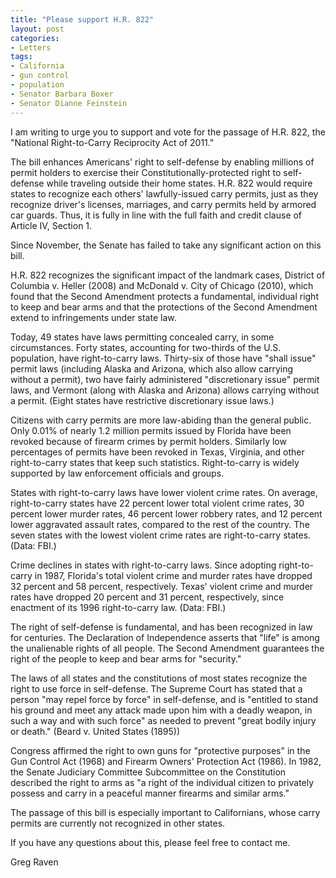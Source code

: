 ```yaml
---
title: "Please support H.R. 822"
layout: post
categories:
- Letters
tags:
- California
- gun control
- population
- Senator Barbara Boxer
- Senator Dianne Feinstein
---
```


I am writing to urge you to support and vote for the passage of H.R. 822, the "National Right-to-Carry Reciprocity Act of 2011."

The bill enhances Americans' right to self-defense by enabling millions of permit holders to exercise their Constitutionally-protected right to self-defense while traveling outside their home states. H.R. 822 would require states to recognize each others' lawfully-issued carry permits, just as they recognize driver's licenses, marriages, and carry permits held by armored car guards. Thus, it is fully in line with the full faith and credit clause of Article IV, Section 1.

Since November, the Senate has failed to take any significant action on this bill.

H.R. 822 recognizes the significant impact of the landmark cases, District of Columbia v. Heller (2008) and McDonald v. City of Chicago (2010), which found that the Second Amendment protects a fundamental, individual right to keep and bear arms and that the protections of the Second Amendment extend to infringements under state law.

Today, 49 states have laws permitting concealed carry, in some circumstances. Forty states, accounting for two-thirds of the U.S. population, have right-to-carry laws. Thirty-six of those have "shall issue" permit laws (including Alaska and Arizona, which also allow carrying without a permit), two have fairly administered "discretionary issue" permit laws, and Vermont (along with Alaska and Arizona) allows carrying without a permit. (Eight states have restrictive discretionary issue laws.)

Citizens with carry permits are more law-abiding than the general public. Only 0.01% of nearly 1.2 million permits issued by Florida have been revoked because of firearm crimes by permit holders. Similarly low percentages of permits have been revoked in Texas, Virginia, and other right-to-carry states that keep such statistics. Right-to-carry is widely supported by law enforcement officials and groups.

States with right-to-carry laws have lower violent crime rates. On average, right-to-carry states have 22 percent lower total violent crime rates, 30 percent lower murder rates, 46 percent lower robbery rates, and 12 percent lower aggravated assault rates, compared to the rest of the country. The seven states with the lowest violent crime rates are right-to-carry states. (Data: FBI.)

Crime declines in states with right-to-carry laws. Since adopting right-to-carry in 1987, Florida's total violent crime and murder rates have dropped 32 percent and 58 percent, respectively. Texas' violent crime and murder rates have dropped 20 percent and 31 percent, respectively, since enactment of its 1996 right-to-carry law. (Data: FBI.)

The right of self-defense is fundamental, and has been recognized in law for centuries. The Declaration of Independence asserts that "life" is among the unalienable rights of all people. The Second Amendment guarantees the right of the people to keep and bear arms for "security."

The laws of all states and the constitutions of most states recognize the right to use force in self-defense. The Supreme Court has stated that a person "may repel force by force" in self-defense, and is "entitled to stand his ground and meet any attack made upon him with a deadly weapon, in such a way and with such force" as needed to prevent "great bodily injury or death." (Beard v. United States (1895))

Congress affirmed the right to own guns for "protective purposes" in the Gun Control Act (1968) and Firearm Owners' Protection Act (1986). In 1982, the Senate Judiciary Committee Subcommittee on the Constitution described the right to arms as "a right of the individual citizen to privately possess and carry in a peaceful manner firearms and similar arms."

The passage of this bill is especially important to Californians, whose carry permits are currently not recognized in other states.

If you have any questions about this, please feel free to contact me.

Greg Raven